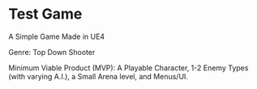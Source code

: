 # Test Game
A Simple Game Made in UE4

Genre: Top Down Shooter

Minimum Viable Product (MVP): 
A Playable Character, 1-2 Enemy Types (with varying A.I.), a Small Arena level, and Menus/UI.
